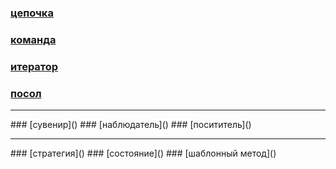 ### [цепочка]()
### [команда]()
### [итератор]()
### [посол]()
<hr>
### [сувенир]()
### [наблюдатель]()
### [посититель]()
<hr>
### [стратегия]()
### [состояние]()
### [шаблонный метод]()
